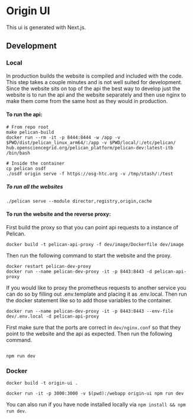 # Origin UI

This ui is generated with Next.js.

## Development

### Local

In production builds the website is compiled and included with the code. This step
takes a couple minutes and is not well suited for development. Since the website
sits on top of the api the best way to develop just the website is to run the api
and the website separately and then use nginx to make them come from the same host
as they would in production.

#### To run the api:

```shell
# From repo root
make pelican-build
docker run --rm -it -p 8444:8444 -w /app -v $PWD/dist/pelican_linux_arm64/:/app -v $PWD/local/:/etc/pelican/ hub.opensciencegrid.org/pelican_platform/pelican-dev:latest-itb /bin/bash
```

```shell
# Inside the container
cp pelican osdf
./osdf origin serve -f https://osg-htc.org -v /tmp/stash/:/test
```

##### To run all the websites

```shell
./pelican serve --module director,registry,origin,cache
```

#### To run the website and the reverse proxy:

First build the proxy so that you can point api requests to a instance of Pelican.

```shell
docker build -t pelican-api-proxy -f dev/image/Dockerfile dev/image
```

Then run the following command to start the website and the proxy.

```shell
docker restart pelican-dev-proxy
docker run --name pelican-dev-proxy -it -p 8443:8443 -d pelican-api-proxy
```

If you would like to proxy the prometheus requests to another service you can do so by filling out .env.template
and placing it as .env.local. Then run the docker statement like so to add those variables to the container.

```shell
docker run --name pelican-dev-proxy -it -p 8443:8443 --env-file dev/.env.local -d pelican-api-proxy
```

First make sure that the ports are correct in `dev/nginx.conf` so that they point to
the website and the api as expected. Then run the following command.

```shell

npm run dev
```

### Docker

```shell
docker build -t origin-ui .
```

```shell
docker run -it -p 3000:3000 -v $(pwd):/webapp origin-ui npm run dev
```

You can also run if you have node installed locally via `npm install && npm run dev`.
